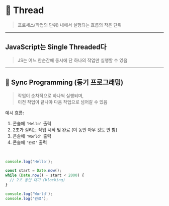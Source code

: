 # 🧱 Thread

> 프로세스(작업의 단위) 내에서 실행되는 흐름의 작은 단위

---

## JavaScript는 Single Threaded다

> JS는 어느 한순간에 동시에 단 하나의 작업만 실행할 수 있음

---
## 🧵 Sync Programming (동기 프로그래밍)

> 작업이 순차적으로 하나씩 실행되며,  
> 이전 작업이 끝나야 다음 작업으로 넘어갈 수 있음

예시 흐름:
1. 콘솔에 `'Hello'` 출력
2. 2초가 걸리는 작업 시작 및 완료 (이 동안 아무 것도 안 함)
3. 콘솔에 `'World'` 출력
4. 콘솔에 `'완료'` 출력   

<br>

```js
console.log('Hello');

const start = Date.now();
while (Date.now() - start < 2000) {
  // 2초 동안 대기 (blocking)
}

console.log('World');
console.log('완료');
```